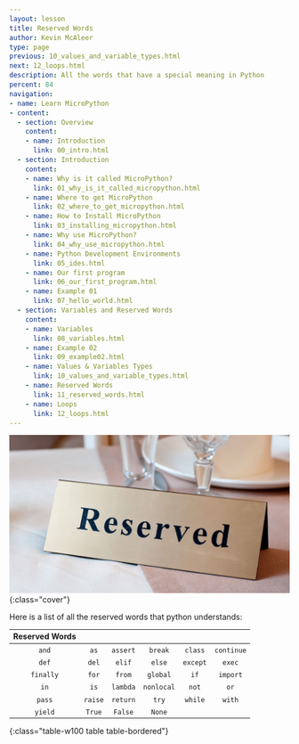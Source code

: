 ```yaml
---
layout: lesson
title: Reserved Words
author: Kevin McAleer
type: page
previous: 10_values_and_variable_types.html
next: 12_loops.html
description: All the words that have a special meaning in Python
percent: 84
navigation:
- name: Learn MicroPython
- content:
  - section: Overview
    content:
    - name: Introduction
      link: 00_intro.html
  - section: Introduction
    content:
    - name: Why is it called MicroPython?
      link: 01_why_is_it_called_micropython.html
    - name: Where to get MicroPython
      link: 02_where_to_get_micropython.html
    - name: How to Install MicroPython
      link: 03_installing_micropython.html
    - name: Why use MicroPython?
      link: 04_why_use_micropython.html
    - name: Python Development Environments
      link: 05_ides.html
    - name: Our first program
      link: 06_our_first_program.html
    - name: Example 01
      link: 07_hello_world.html
  - section: Variables and Reserved Words
    content:
    - name: Variables
      link: 08_variables.html
    - name: Example 02
      link: 09_example02.html
    - name: Values & Variables Types
      link: 10_values_and_variable_types.html
    - name: Reserved Words
      link: 11_reserved_words.html
    - name: Loops
      link: 12_loops.html
---
```




![Reserved sign on a table](assets/reserved.jpg){:class="cover"}

Here is a list of all the reserved words that python understands:

| Reserved Words |         |          |            |          |            |
|:--------------:|:-------:|:--------:|:----------:|:--------:|:----------:|
|     `and`      |  `as`   | `assert` |  `break`   | `class`  | `continue` |
|     `def`      |  `del`  |  `elif`  |   `else`   | `except` |   `exec`   |
|   `finally`    |  `for`  |  `from`  |  `global`  |   `if`   |  `import`  |
|      `in`      |  `is`   | `lambda` | `nonlocal` |  `not`   |    `or`    |
|     `pass`     | `raise` | `return` |   `try`    | `while`  |   `with`   |
|    `yield`     | `True`  | `False`  |   `None`   |          |            |
{:class="table-w100 table table-bordered"}